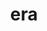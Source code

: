 ---
category: 3-letters
denotation: null
name: era
reference_link: https://www.etymonline.com/word/era
root_language: null
root_name: null
title: era
type: free
word_sums:
- respelling: era
  sum: 'Era + '
---